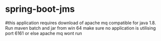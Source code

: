 # spring-boot-jms
#this application requires download of apache mq compatible for java 1.8. Run maven batch and jar from win 64 make sure no application is utilising port 6161 or else apache mq wont run